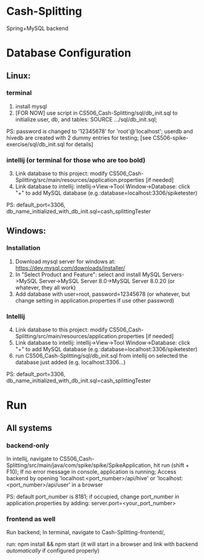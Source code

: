 # Cash-Splitting
Spring+MySQL backend
# Database Configuration

## Linux:
### terminal
1. install mysql
2. [FOR NOW] use script in CS506_Cash-Splitting/sql/db_init.sql to initialize user, db, and tables:
    SOURCE .../sql/db_init.sql;

PS:
password is changed to '12345678' for 'root'@'localhost';
userdb and hivedb are created with 2 dummy entries for testing;
[see CS506-spike-exercise/sql/db_init.sql for details]


### intellij (or terminal for those who are too bold)
3. Link database to this project: modify CS506_Cash-Splitting/src/main/resources/application.properties [if needed]
4. Link database to intellij: intellij->View->Tool Window->Database: click "+" to add MySQL database (e.g.:database=localhost:3306/spiketester)

PS: default_port=3306, db_name_initialized_with_db_init.sql=cash_splittingTester

## Windows:
### Installation
1. Download mysql server for windows at: https://dev.mysql.com/downloads/installer/
2. In "Select Product and Feature": select and install MySQL Servers->MySQL Server->MySQL Server 8.0->MySQL Server 8.0.20 (or whatever, they all work)
3. Add database with user=root, password=12345678 (or whatever, but change setting in application.properties if use other password)
### Intellij
4. Link database to this project: modify CS506_Cash-Splitting/src/main/resources/application.properties [if needed]
5. Link database to intellij: intellij->View->Tool Window->Database: click "+" to add MySQL database (e.g.:database=localhost:3306/spiketester)
6. run CS506_Cash-Splitting/sql/db_init.sql from intellij on selected the database just added (e.g. localhost:3306...)

PS: default_port=3306, db_name_initialized_with_db_init.sql=cash_splittingTester


#
# Run
## All systems
### backend-only
In intellij, navigate to CS506_Cash-Splitting/src/main/java/com/spike/spike/SpikeApplication, hit run (shift + F10);
If no error message in console, application is running;
Access backend by opening 'localhost:<port_number>/api/hive' or 'localhost:<port_number>/api/user' in a browser

PS:
default port_number is 8181; if occupied, change port_number in application.properties by adding:
server.port=<your_port_number>

### frontend as well
Run backend;
In terminal, navigate to Cash-Splitting-frontend/,

run:
npm install && npm start
(it will start in a browser and link with backend _automatically_ if configured properly)
